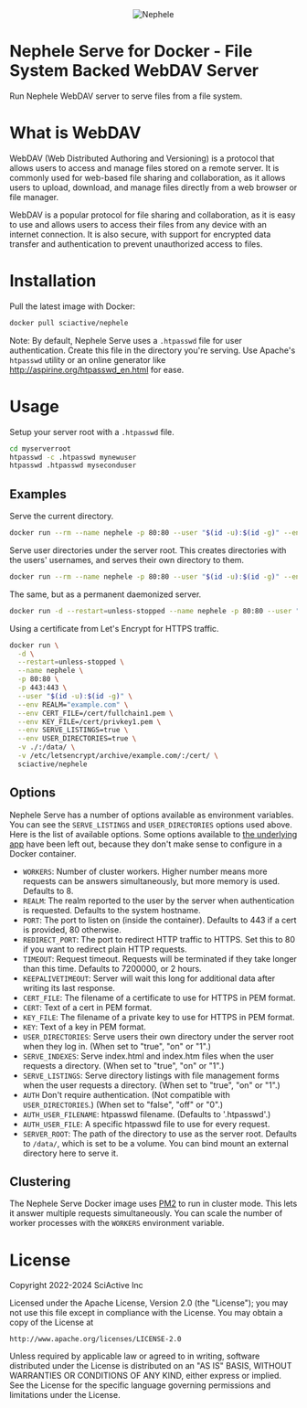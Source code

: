 <div align="center"><img alt="Nephele" src="https://github.com/sciactive/nephele/raw/master/assets/logo.png" /></div>

# Nephele Serve for Docker - File System Backed WebDAV Server

Run Nephele WebDAV server to serve files from a file system.

# What is WebDAV

WebDAV (Web Distributed Authoring and Versioning) is a protocol that allows users to access and manage files stored on a remote server. It is commonly used for web-based file sharing and collaboration, as it allows users to upload, download, and manage files directly from a web browser or file manager.

WebDAV is a popular protocol for file sharing and collaboration, as it is easy to use and allows users to access their files from any device with an internet connection. It is also secure, with support for encrypted data transfer and authentication to prevent unauthorized access to files.

# Installation

Pull the latest image with Docker:

```sh
docker pull sciactive/nephele
```

Note: By default, Nephele Serve uses a `.htpasswd` file for user authentication. Create this file in the directory you're serving. Use Apache's `htpasswd` utility or an online generator like http://aspirine.org/htpasswd_en.html for ease.

# Usage

Setup your server root with a `.htpasswd` file.

```sh
cd myserverroot
htpasswd -c .htpasswd mynewuser
htpasswd .htpasswd myseconduser
```

## Examples

Serve the current directory.

```sh
docker run --rm --name nephele -p 80:80 --user "$(id -u):$(id -g)" --env SERVE_LISTINGS=true -v ./:/data/ sciactive/nephele
```

Serve user directories under the server root. This creates directories with the users' usernames, and serves their own directory to them.

```sh
docker run --rm --name nephele -p 80:80 --user "$(id -u):$(id -g)" --env SERVE_LISTINGS=true --env USER_DIRECTORIES=true -v ./:/data/ sciactive/nephele
```

The same, but as a permanent daemonized server.

```sh
docker run -d --restart=unless-stopped --name nephele -p 80:80 --user "$(id -u):$(id -g)" --env SERVE_LISTINGS=true --env USER_DIRECTORIES=true -v ./:/data/ sciactive/nephele
```

Using a certificate from Let's Encrypt for HTTPS traffic.

```sh
docker run \
  -d \
  --restart=unless-stopped \
  --name nephele \
  -p 80:80 \
  -p 443:443 \
  --user "$(id -u):$(id -g)" \
  --env REALM="example.com" \
  --env CERT_FILE=/cert/fullchain1.pem \
  --env KEY_FILE=/cert/privkey1.pem \
  --env SERVE_LISTINGS=true \
  --env USER_DIRECTORIES=true \
  -v ./:/data/ \
  -v /etc/letsencrypt/archive/example.com/:/cert/ \
  sciactive/nephele
```

## Options

Nephele Serve has a number of options available as environment variables. You can see the `SERVE_LISTINGS` and `USER_DIRECTORIES` options used above. Here is the list of available options. Some options available to [the underlying app](https://github.com/sciactive/nephele/tree/master/packages/nephele-serve#readme) have been left out, because they don't make sense to configure in a Docker container.

- `WORKERS`: Number of cluster workers. Higher number means more requests can be answers simultaneously, but more memory is used. Defaults to 8.
- `REALM`: The realm reported to the user by the server when authentication is requested. Defaults to the system hostname.
- `PORT`: The port to listen on (inside the container). Defaults to 443 if a cert is provided, 80 otherwise.
- `REDIRECT_PORT`: The port to redirect HTTP traffic to HTTPS. Set this to 80 if you want to redirect plain HTTP requests.
- `TIMEOUT`: Request timeout. Requests will be terminated if they take longer than this time. Defaults to 7200000, or 2 hours.
- `KEEPALIVETIMEOUT`: Server will wait this long for additional data after writing its last response.
- `CERT_FILE`: The filename of a certificate to use for HTTPS in PEM format.
- `CERT`: Text of a cert in PEM format.
- `KEY_FILE`: The filename of a private key to use for HTTPS in PEM format.
- `KEY`: Text of a key in PEM format.
- `USER_DIRECTORIES`: Serve users their own directory under the server root when they log in. (When set to "true", "on" or "1".)
- `SERVE_INDEXES`: Serve index.html and index.htm files when the user requests a directory. (When set to "true", "on" or "1".)
- `SERVE_LISTINGS`: Serve directory listings with file management forms when the user requests a directory. (When set to "true", "on" or "1".)
- `AUTH` Don't require authentication. (Not compatible with `USER_DIRECTORIES`.) (When set to "false", "off" or "0".)
- `AUTH_USER_FILENAME`: htpasswd filename. (Defaults to '.htpasswd'.)
- `AUTH_USER_FILE`: A specific htpasswd file to use for every request.
- `SERVER_ROOT`: The path of the directory to use as the server root. Defaults to `/data/`, which is set to be a volume. You can bind mount an external directory here to serve it.

## Clustering

The Nephele Serve Docker image uses [PM2](https://pm2.keymetrics.io/docs/usage/cluster-mode/) to run in cluster mode. This lets it answer multiple requests simultaneously. You can scale the number of worker processes with the `WORKERS` environment variable.

# License

Copyright 2022-2024 SciActive Inc

Licensed under the Apache License, Version 2.0 (the "License");
you may not use this file except in compliance with the License.
You may obtain a copy of the License at

    http://www.apache.org/licenses/LICENSE-2.0

Unless required by applicable law or agreed to in writing, software
distributed under the License is distributed on an "AS IS" BASIS,
WITHOUT WARRANTIES OR CONDITIONS OF ANY KIND, either express or implied.
See the License for the specific language governing permissions and
limitations under the License.
